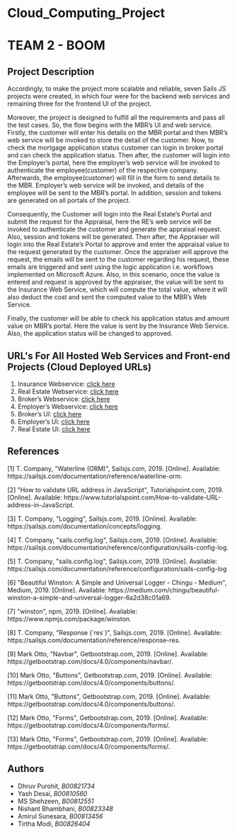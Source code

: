 # Cloud_Computing_Project
# TEAM 2 - BOOM

## Project Description 

<p>Accordingly, to make the project more scalable and reliable, seven Sails JS projects were created, in which four were for the backend web services and remaining three for the frontend UI of the project. </p>
<p>Moreover, the project is designed to fulfill all the requirements and pass all the test cases. So, the flow begins with the MBR’s UI and web service. Firstly, the customer will enter his details on the MBR portal and then MBR’s web service will be invoked to store the detail of the customer. Now, to check the mortgage application status customer can login in broker portal and can check the application status. Then after, the customer will login into the Employer’s portal, here the employer’s web service will be invoked to authenticate the employee(customer) of the respective company. Afterwards, the employee(customer) will fill in the form to send details to the MBR. Employer’s web service will be invoked, and details of the employee will be sent to the MBR’s portal. In addition, session and tokens are generated on all portals of the project.</p>
<p>Consequently, the Customer will login into the Real Estate’s Portal and submit the request for the Appraisal, here the RE’s web service will be invoked to authenticate the customer and generate the appraisal request. Also, session and tokens will be generated. Then after, the Appraiser will login into the Real Estate’s Portal to approve and enter the appraisal value to the request generated by the customer. Once the appraiser will approve the request, the emails will be sent to the customer regarding his request, these emails are triggered and sent using the logic application i.e. workflows implemented on Microsoft Azure. Also, in this scenario, once the value is entered and request is approved by the appraiser, the value will be sent to the Insurance Web Service, which will compute the total value, where it will also deduct the cost and sent the computed value to the MBR’s Web Service.</p>
<p>Finally, the customer will be able to check his application status and amount value on MBR’s portal. Here the value is sent by the Insurance Web Service. Also, the application status will be changed to approved. </p>

## URL's For All Hosted Web Services and Front-end Projects (Cloud Deployed URLs)

1. Insurance Webservice: [click here](https://insuranceservice.herokuapp.com/)
2. Real Estate Webservice: [click here](https://realestatewebservice.herokuapp.com/)
3. Broker’s Webservice: [click here](https://brokerwebservice.herokuapp.com/)
4. Employer’s Webservice: [click here](https://employerservice.herokuapp.com/)
5. Broker’s UI: [click here](https://brokerui.herokuapp.com/)
6. Employer’s UI: [click here](https://employerui.herokuapp.com/)
7. Real Estate UI: [click here](https://realestateui.herokuapp.com/)

## References

<p>[1] T. Company, "Waterline (ORM)", Sailsjs.com, 2019. [Online]. Available: https://sailsjs.com/documentation/reference/waterline-orm. </p>
<p>[2] "How to validate URL address in JavaScript", Tutorialspoint.com, 2019. [Online]. Available: https://www.tutorialspoint.com/How-to-validate-URL-address-in-JavaScript. </p>
<p>[3] T. Company, "Logging", Sailsjs.com, 2019. [Online]. Available: https://sailsjs.com/documentation/concepts/logging. </p>
<p>[4] T. Company, "sails.config.log", Sailsjs.com, 2019. [Online]. Available: https://sailsjs.com/documentation/reference/configuration/sails-config-log. </p>
<p>[5] T. Company, "sails.config.log", Sailsjs.com, 2019. [Online]. Available: https://sailsjs.com/documentation/reference/configuration/sails-config-log</p>
<p>[6] "Beautiful Winston: A Simple and Universal Logger - Chingu - Medium", Medium, 2019. [Online]. Available: https://medium.com/chingu/beautiful-winston-a-simple-and-universal-logger-6a2d38c01a69. </p>
<p>[7] "winston", npm, 2019. [Online]. Available: https://www.npmjs.com/package/winston. </p>
<p>[8] T. Company, "Response (`res`)", Sailsjs.com, 2019. [Online]. Available: https://sailsjs.com/documentation/reference/response-res. </p>
<p>[9] Mark Otto, "Navbar", Getbootstrap.com, 2019. [Online]. Available: https://getbootstrap.com/docs/4.0/components/navbar/.</p>
<p>[10] Mark Otto, "Buttons", Getbootstrap.com, 2019. [Online]. Available: https://getbootstrap.com/docs/4.0/components/buttons/.</p>
<p>[11] Mark Otto, "Buttons", Getbootstrap.com, 2019. [Online]. Available: https://getbootstrap.com/docs/4.0/components/buttons/. </p>
<p>[12] Mark Otto, "Forms", Getbootstrap.com, 2019. [Online]. Available: https://getbootstrap.com/docs/4.0/components/forms/.</p>
<p>[13] Mark Otto, "Forms", Getbootstrap.com, 2019. [Online]. Available: https://getbootstrap.com/docs/4.0/components/forms/.</p>

## Authors
- Dhruv Purohit, *B00821734*
- Yash Desai, *B00810560*
- MS Shehzeen, *B00812551*
- Nishant Bhambhani, *B00823348*
- Amirul Sunesara, *B00813456*
- Tirtha Modi, *B00826404*
